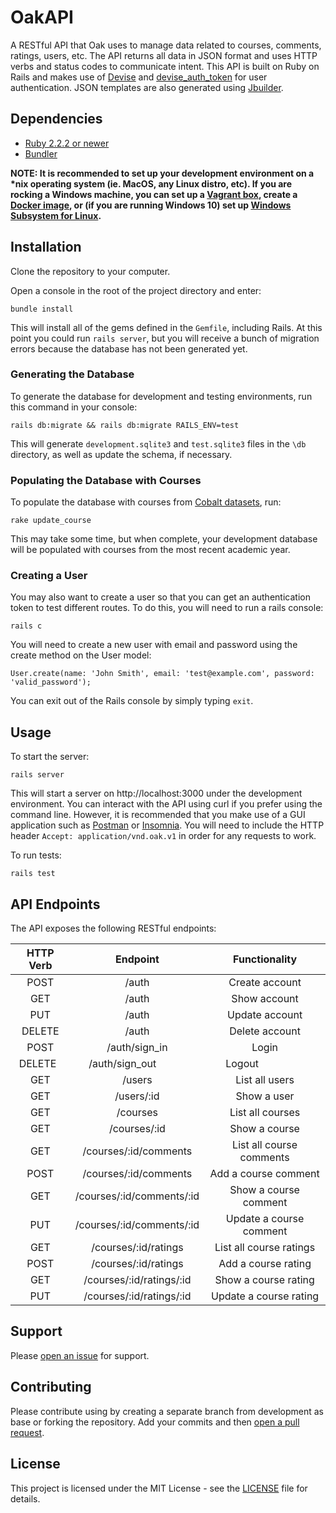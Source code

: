 # OakAPI

A RESTful API that Oak uses to manage data related to courses, comments, ratings, users, etc. The API returns all data in JSON format and uses HTTP verbs and status codes to communicate intent. This API is built on Ruby on Rails and makes use of [Devise](https://github.com/plataformatec/devise) and [devise_auth_token](https://github.com/lynndylanhurley/devise_token_auth) for user authentication. JSON templates are also generated using [Jbuilder](https://github.com/rails/jbuilder).

## Dependencies

* [Ruby 2.2.2 or newer](https://www.ruby-lang.org/en/)
* [Bundler](http://bundler.io/)

__NOTE: It is recommended to set up your development environment on a *nix operating system (ie. MacOS, any Linux distro, etc). If you are rocking a Windows machine, you can set up a [Vagrant box](https://gorails.com/guides/using-vagrant-for-rails-development), create a [Docker image](https://blog.codeship.com/running-rails-development-environment-docker/), or (if you are running Windows 10) set up [Windows Subsystem for Linux](https://msdn.microsoft.com/en-us/commandline/wsl/install_guide#enable-the-windows-subsystem-for-linux-feature-gui).__

## Installation

Clone the repository to your computer.

Open a console in the root of the project directory and enter:

```
bundle install
```

This will install all of the gems defined in the `Gemfile`, including Rails. At this point you could run `rails server`, but you will receive a bunch of migration errors because the database has not been generated yet.

### Generating the Database

To generate the database for development and testing environments, run this command in your console:

```
rails db:migrate && rails db:migrate RAILS_ENV=test 
```

This will generate `development.sqlite3` and `test.sqlite3` files in the `\db` directory, as well as update the schema, if necessary.

### Populating the Database with Courses

To populate the database with courses from [Cobalt datasets](https://github.com/cobalt-uoft/datasets), run:

```
rake update_course
```

This may take some time, but when complete, your development database will be populated with courses from the most recent academic year.

### Creating a User

You may also want to create a user so that you can get an authentication token to test different routes. To do this, you will need to run a rails console:

```
rails c
```

You will need to create a new user with email and password using the create method on the User model:

```
User.create(name: 'John Smith', email: 'test@example.com', password: 'valid_password');
```

You can exit out of the Rails console by simply typing `exit`.

## Usage

To start the server:

```
rails server
```

This will start a server on http://localhost:3000 under the development environment. You can interact with the API using curl if you prefer using the command line. However, it is recommended that you make use of a GUI application such as [Postman](https://www.getpostman.com/) or [Insomnia](https://insomnia.rest/). You will need to include the HTTP header `Accept: application/vnd.oak.v1` in order for any requests to work.

To run tests:

```
rails test
```

## API Endpoints

The API exposes the following RESTful endpoints:

| HTTP Verb | Endpoint                  | Functionality            |
|:---------:|:-------------------------:|:------------------------:|
| POST      | /auth                     | Create account           |
| GET       | /auth                     | Show account             |
| PUT       | /auth                     | Update account           |
| DELETE    | /auth                     | Delete account           |
| POST      | /auth/sign_in             | Login                    |
| DELETE    | /auth/sign_out            | Logout                   |
| GET       | /users                    | List all users           |
| GET       | /users/:id                | Show a user              |
| GET       | /courses                  | List all courses         |
| GET       | /courses/:id              | Show a course            |
| GET       | /courses/:id/comments     | List all course comments |
| POST      | /courses/:id/comments     | Add a course comment     |
| GET       | /courses/:id/comments/:id | Show a course comment    |
| PUT       | /courses/:id/comments/:id | Update a course comment  |
| GET       | /courses/:id/ratings      | List all course ratings  |
| POST      | /courses/:id/ratings      | Add a course rating      |
| GET       | /courses/:id/ratings/:id  | Show a course rating     |
| PUT       | /courses/:id/ratings/:id  | Update a course rating   |

## Support

Please [open an issue](https://github.com/uoftweb/OakAPI/issues) for support.

## Contributing

Please contribute using by creating a separate branch from development as base or forking the repository. Add your commits and then [open a pull request](https://github.com/uoftweb/OakAPI/pulls).

## License

This project is licensed under the MIT License - see the [LICENSE](https://github.com/uoftweb/OakAPI/blob/master/LICENSE) file for details.
